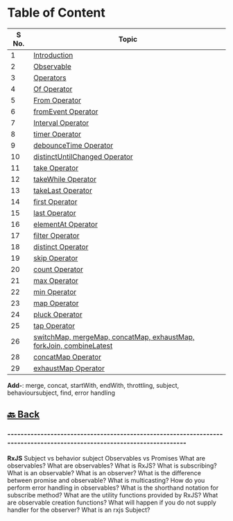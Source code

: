<h1>Table of Content</h1>

| S No. | Topic                                                                                                                                                                                     |
| ----- | ----------------------------------------------------------------------------------------------------------------------------------------------------------------------------------------- |
| 1     | <a href="https://github.com/sanjay9616/JavaScript/blob/master/JavaScript-Technologies/RxJS/Introduction.md">Introduction</a>                                                              |
| 2     | <a href="https://github.com/sanjay9616/JavaScript/blob/master/JavaScript-Technologies/RxJS/Observable.md">Observable</a>                                                                  |
| 3     | <a href="https://github.com/sanjay9616/JavaScript/blob/master/JavaScript-Technologies/RxJS/Operators.md">Operators</a>                                                                    |
| 4     | <a href="https://github.com/sanjay9616/JavaScript/blob/master/JavaScript-Technologies/RxJS/Of-Operator.md">Of Operator</a>                                                                |
| 5     | <a href="https://github.com/sanjay9616/JavaScript/blob/master/JavaScript-Technologies/RxJS/From-Operator.md">From Operator</a>                                                            |
| 6     | <a href="https://github.com/sanjay9616/JavaScript/blob/master/JavaScript-Technologies/RxJS/fromEvent-Operator.md">fromEvent Operator</a>                                                  |
| 7     | <a href="https://github.com/sanjay9616/JavaScript/blob/master/JavaScript-Technologies/RxJS/Interval-Operator.md">Interval Operator</a>                                                    |
| 8     | <a href="https://github.com/sanjay9616/JavaScript/blob/master/JavaScript-Technologies/RxJS/timer-Operator.md">timer Operator</a>                                                          |
| 9     | <a href="https://github.com/sanjay9616/JavaScript/blob/master/JavaScript-Technologies/RxJS/debounceTime-Operator.md">debounceTime Operator</a>                                            |
| 10    | <a href="https://github.com/sanjay9616/JavaScript/blob/master/JavaScript-Technologies/RxJS/distinctUntilChanged-Operator.md">distinctUntilChanged Operator</a>                            |
| 11    | <a href="https://github.com/sanjay9616/JavaScript/blob/master/JavaScript-Technologies/RxJS/take-Operator.md">take Operator</a>                                                            |
| 12    | <a href="https://github.com/sanjay9616/JavaScript/blob/master/JavaScript-Technologies/RxJS/takeWhile-Operator.md">takeWhile Operator</a>                                                  |
| 13    | <a href="https://github.com/sanjay9616/JavaScript/blob/master/JavaScript-Technologies/RxJS/takeLast-Operator.md">takeLast Operator</a>                                                    |
| 14    | <a href="https://github.com/sanjay9616/JavaScript/blob/master/JavaScript-Technologies/RxJS/first-Operator.md">first Operator</a>                                                          |
| 15    | <a href="https://github.com/sanjay9616/JavaScript/blob/master/JavaScript-Technologies/RxJS/last-Operator.md">last Operator</a>                                                            |
| 16    | <a href="https://github.com/sanjay9616/JavaScript/blob/master/JavaScript-Technologies/RxJS/elementAt-Operator.md">elementAt Operator</a>                                                  |
| 17    | <a href="https://github.com/sanjay9616/JavaScript/blob/master/JavaScript-Technologies/RxJS/filter-Operator.md">filter Operator</a>                                                        |
| 18    | <a href="https://github.com/sanjay9616/JavaScript/blob/master/JavaScript-Technologies/RxJS/distinct-Operator.md">distinct Operator</a>                                                    |
| 19    | <a href="https://github.com/sanjay9616/JavaScript/blob/master/JavaScript-Technologies/RxJS/skip-Operator.md">skip Operator</a>                                                            |
| 20    | <a href="https://github.com/sanjay9616/JavaScript/blob/master/JavaScript-Technologies/RxJS/count-Operator.md">count Operator</a>                                                          |
| 21    | <a href="https://github.com/sanjay9616/JavaScript/blob/master/JavaScript-Technologies/RxJS/max-Operator.md">max Operator</a>                                                              |
| 22    | <a href="https://github.com/sanjay9616/JavaScript/blob/master/JavaScript-Technologies/RxJS/min-Operator.md">min Operator</a>                                                              |
| 23    | <a href="https://github.com/sanjay9616/JavaScript/blob/master/JavaScript-Technologies/RxJS/map-Operator.md">map Operator</a>                                                              |
| 24    | <a href="https://github.com/sanjay9616/JavaScript/blob/master/JavaScript-Technologies/RxJS/pluck-Operator.md">pluck Operator</a>                                                          |
| 25    | <a href="https://github.com/sanjay9616/JavaScript/blob/master/JavaScript-Technologies/RxJS/tap-Operator.md">tap Operator</a>                                                              |
| 26    | <a href="https://github.com/sanjay9616/JavaScript/blob/master/JavaScript-Technologies/RxJS/switchMap-Operator.md">switchMap, mergeMap, concatMap, exhaustMap, forkJoin, combineLatest</a> |
| 28    | <a href="https://github.com/sanjay9616/JavaScript/blob/master/JavaScript-Technologies/RxJS/concatMap-Operator.md">concatMap Operator</a>                                                  |
| 29    | <a href="https://github.com/sanjay9616/JavaScript/blob/master/JavaScript-Technologies/RxJS/exhaustMap-Operator.md">exhaustMap Operator</a>                                                |

**Add-**: merge, concat, startWith, endWith, throttling, subject, behavioursubject, find, error handling

<h2><a href="https://github.com/sanjay9616/JavaScript/blob/master/JavaScript-Technologies/README.md"> 🔙 Back</a></h2>

### ----------------------------------------------------------------------------------------------------------------------- ###
**RxJS**
Subject vs behavior subject
Observables vs Promises
What are observables?
What are observables?
What is RxJS?
What is subscribing?
What is an observable?
What is an observer?
What is the difference between promise and observable?
What is multicasting?
How do you perform error handling in observables?
What is the shorthand notation for subscribe method?
What are the utility functions provided by RxJS?
What are observable creation functions?
What will happen if you do not supply handler for the observer?
What is an rxjs Subject?
